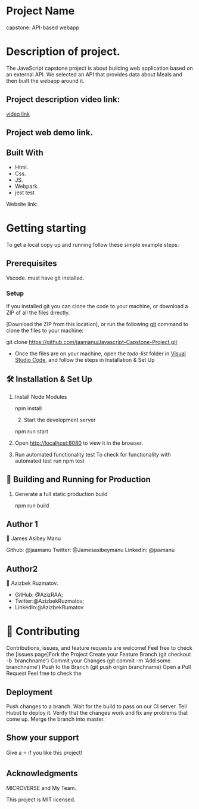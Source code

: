 # Project Name 
capstone: API-based webapp

# Description of project.
The JavaScript capstone project is about building  web application based on an external API. We selected an API that provides data about Meals and then built the webapp around it.

## Project description video link:
[video link](https://drive.google.com/file/d/1FxApYpw37fJ2XStkbNvisXXsrshisrMW/view?usp=sharing)


## Project web demo link. 

## Built With 
- Html. 
- Css. 
- JS.
- Webpark.
- jest test

Website link: 

# Getting starting 
To get a local copy up and running follow these simple example steps:

## Prerequisites
 Vscode. 
 must have git installed.

### Setup
If you installed git you can clone the code to your machine, or download a ZIP of all the files directly.

[Download the ZIP from this location], or run the following [git](https://git-scm.com/downloads) command to clone the files to your machine:

git clone  https://github.com/jaamanu/Javascript-Capstone-Project.git
- Once the files are on your machine, open the _todo-list_ folder in [Visual Studio Code](https://code.visualstudio.com/), and follow the steps in Installation & Set Up

## 🛠 Installation & Set Up

1. Install Node Modules

   npm install
   
   2. Start the development server

   npm run start
3. Open [http://localhost:8080](http://localhost:8080) to view it in the browser.

4. Run automated functionality test
To check for functionality with automated test run npm test

## 🚀 Building and Running for Production

1. Generate a full static production build

   npm run build

## Author 1
👤 James Asibey Manu

Github: @jaamanu
Twitter: @Jamesasibeymanu
LinkedIn: @jaamanu

## Author2 
👤 Azizbek Ruzmatov.

- GitHub: @AzizRAA; 
- Twitter:@AzizbekRuzmatov; 
- LinkedIn:@AzizbekRumatov

# 🤝 Contributing
 Contributions, issues, and feature requests are welcome! Feel free to check the [issues page]Fork the Project Create your Feature Branch (git checkout -b 'branchname') Commit your Changes (git commit -m 'Add some branchname') Push to the Branch (git push origin branchname) Open a Pull Request Feel free to check the

 ## Deployment
  Push changes to a branch. Wait for the build to pass on our CI server. Tell Hubot to deploy it. Verify that the changes work and fix any problems that come up. Merge the branch into master.

## Show your support 
Give a ⭐️ if you like this project!

## Acknowledgments 
MICROVERSE and My Team.

This project is MIT licensed.
